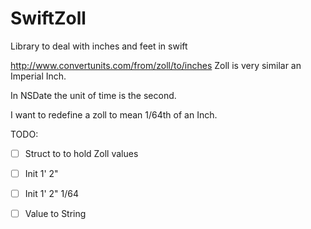 # SwiftZoll
Library to deal with inches and feet in swift

http://www.convertunits.com/from/zoll/to/inches
Zoll is very similar an Imperial Inch. 

In NSDate the unit of time is the second. 

I want to redefine a zoll to mean 1/64th of an Inch. 

TODO:
- [ ] Struct to to hold Zoll values
- [ ] Init 1' 2"
- [ ] Init  1' 2" 1/64
- [ ] Value to String 



